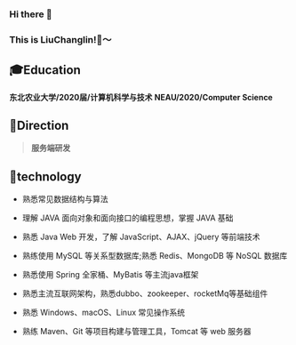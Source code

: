 ### Hi there 👋
### This is LiuChanglin!🙈～


<!--
**MagicStarLIN/MagicStarLIN** is a ✨ _special_ ✨ repository because its `README.md` (this file) appears on your GitHub profile.

Here are some ideas to get you started:

- 🔭 I’m currently working on ...
- 🌱 I’m currently learning ...
- 👯 I’m looking to collaborate on ...
- 🤔 I’m looking for help with ...
- 💬 Ask me about ...
- 📫 How to reach me: ...
- 😄 Pronouns: ...
- ⚡ Fun fact: ...
-->
## 🎓Education
**东北农业大学/2020届/计算机科学与技术**
**NEAU/2020/Computer Science**

## 🧭Direction
> **服务端研发**

## 👀technology

- 熟悉常见数据结构与算法

- 理解 JAVA 面向对象和面向接口的编程思想，掌握 JAVA 基础

- 熟悉 Java Web 开发，了解 JavaScript、AJAX、jQuery 等前端技术

- 熟练使用 MySQL 等关系型数据库;熟悉 Redis、MongoDB 等 NoSQL 数据库

- 熟悉使用 Spring 全家桶、MyBatis 等主流java框架

- 熟悉主流互联网架构，熟悉dubbo、zookeeper、rocketMq等基础组件

- 熟悉 Windows、macOS、Linux 常见操作系统

- 熟练 Maven、Git 等项目构建与管理工具，Tomcat 等 web 服务器 

